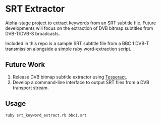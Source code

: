 SRT Extractor
=============

Alpha-stage project to extract keywords from an SRT subtitle file. Future developments will focus on the extraction of DVB bitmap subtitles from DVB-T/DVB-S broadcasts.

Included in this repo is a sample SRT subtitle file from a BBC 1 DVB-T transmission alongside a simple ruby word-extraction script.

## Future Work

1. Release DVB bitmap subtitle extractor using [Tesseract](https://code.google.com/p/tesseract-ocr/).
2. Develop a command-line interface to output SRT files from a DVB transport stream.

## Usage

`ruby srt_keyword_extract.rb bbc1.srt`
